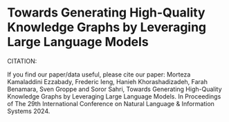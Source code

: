 # Towards Generating High-Quality Knowledge Graphs by Leveraging Large Language Models
 
CITATION:

If you find our paper/data useful, please cite our paper:
Morteza Kamaladdini Ezzabady, Frederic Ieng, Hanieh Khorashadizadeh, Farah Benamara, Sven Groppe and Soror Sahri, Towards Generating High-Quality Knowledge Graphs by Leveraging Large Language Models.  In Proceedings of The 29th
International Conference on Natural Language & Information Systems 2024.